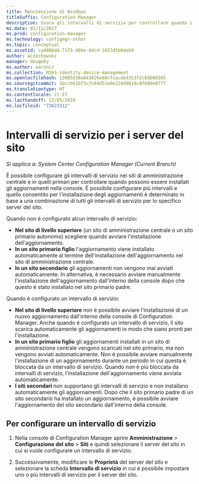 ```yaml
---
title: Manutenzione di Windows
titleSuffix: Configuration Manager
description: Usare gli intervalli di servizio per controllare quando i siti Configuration Manager installano gli aggiornamenti.
ms.date: 01/11/2017
ms.prod: configuration-manager
ms.technology: configmgr-other
ms.topic: conceptual
ms.assetid: ca4886d4-7173-46be-8dcd-1657d5b0deb9
author: aczechowski
manager: dougeby
ms.author: aaroncz
ms.collection: M365-identity-device-management
ms.openlocfilehash: 13085d38a043026e88cfcaceb4353f2c69b08305
ms.sourcegitcommit: 1bccb61bf3c7c69d51e0e224d0619c8f608e8777
ms.translationtype: HT
ms.contentlocale: it-IT
ms.lasthandoff: 12/05/2019
ms.locfileid: "73623312"
---
```

#  <a name="service-windows-for-site-servers"></a>Intervalli di servizio per i server del sito

*Si applica a: System Center Configuration Manager (Current Branch)*

È possibile configurare gli intervalli di servizio nei siti di amministrazione centrale e in quelli primari per controllare quando possono essere installati gli aggiornamenti nella console.  È possibile configurare più intervalli e quello consentito per l'installazione degli aggiornamenti è determinato in base a una combinazione di tutti gli intervalli di servizio per lo specifico server del sito.

Quando non è configurato alcun intervallo di servizio:
- **Nel sito di livello superiore** (un sito di amministrazione centrale o un sito primario autonomo) scegliere quando avviare l'installazione dell'aggiornamento.
- **In un sito primario figlio** l'aggiornamento viene installato automaticamente al termine dell'installazione dell'aggiornamento nel sito di amministrazione centrale.
- **In un sito secondario** gli aggiornamenti non vengono mai avviati automaticamente. In alternativa, è necessario avviare manualmente l'installazione dell'aggiornamento dall'interno della console dopo che questo è stato installato nel sito primario padre.

Quando è configurato un intervallo di servizio:
- **Nel sito di livello superiore** non è possibile avviare l'installazione di un nuovo aggiornamento dall'interno della console di Configuration Manager. Anche quando è configurato un intervallo di servizio, il sito scarica automaticamente gli aggiornamenti in modo che siano pronti per l'installazione.  
- **In un sito primario figlio** gli aggiornamenti installati in un sito di amministrazione centrale vengono scaricati nel sito primario, ma non vengono avviati automaticamente. Non è possibile avviare manualmente l'installazione di un aggiornamento durante un periodo in cui questa è bloccata da un intervallo di servizio. Quando non è più bloccata da intervalli di servizio, l'installazione dell'aggiornamento viene avviata automaticamente.
- **I siti secondari** non supportano gli intervalli di servizio e non installano automaticamente gli aggiornamenti. Dopo che il sito primario padre di un sito secondario ha installato un aggiornamento, è possibile avviare l'aggiornamento del sito secondario dall'interno della console.

## <a name="to-configure-a-service-window"></a>Per configurare un intervallo di servizio

1.  Nella console di Configuration Manager aprire **Amministrazione** > **Configurazione del sito** > **Siti** e quindi selezionare il server del sito in cui si vuole configurare un intervallo di servizio.  

2.  Successivamente, modificare le **Proprietà** del server del sito e selezionare la scheda **Intervallo di servizio** in cui è possibile impostare uno o più intervalli di servizio per il server del sito.  
